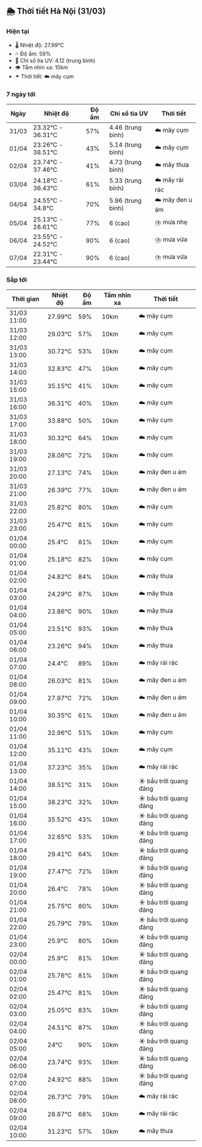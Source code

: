 ## 🌦️ Thời tiết Hà Nội (31/03)

### Hiện tại

- 🌡️ Nhiệt độ: 27.99℃
- 💦 Độ ẩm: 59%
- 🌟 Chỉ số tia UV: 4.12 (trung bình)
- 👁️ Tầm nhìn xa: 10km
- ☂️ Thời tiết: ☁️ mây cụm

### 7 ngày tới

| Ngày | Nhiệt độ | Độ ẩm | Chỉ số tia UV | Thời tiết |
| --- | --- | --- | --- | --- |
| 31/03 | 23.32℃ - 36.31℃ | 57% | 4.46 (trung bình) | ☁️ mây cụm |
| 01/04 | 23.26℃ - 38.51℃ | 43% | 5.14 (trung bình) | ☁️ mây cụm |
| 02/04 | 23.74℃ - 37.46℃ | 41% | 4.73 (trung bình) | ☁️ mây thưa |
| 03/04 | 24.18℃ - 36.43℃ | 61% | 5.33 (trung bình) | ☁️ mây rải rác |
| 04/04 | 24.55℃ - 34.8℃ | 70% | 5.96 (trung bình) | ☁️ mây đen u ám |
| 05/04 | 25.13℃ - 28.61℃ | 77% | 6 (cao) | ⛈️ mưa nhẹ |
| 06/04 | 23.55℃ - 24.52℃ | 90% | 6 (cao) | ⛈️ mưa vừa |
| 07/04 | 22.31℃ - 23.44℃ | 90% | 6 (cao) | ⛈️ mưa vừa |

### Sắp tới

| Thời gian | Nhiệt độ | Độ ẩm | Tầm nhìn xa | Thời tiết |
| --- | --- | --- | --- | --- |
| 31/03 11:00 | 27.99℃ | 59% | 10km | ☁️ mây cụm |
| 31/03 12:00 | 29.03℃ | 57% | 10km | ☁️ mây cụm |
| 31/03 13:00 | 30.72℃ | 53% | 10km | ☁️ mây cụm |
| 31/03 14:00 | 32.83℃ | 47% | 10km | ☁️ mây cụm |
| 31/03 15:00 | 35.15℃ | 41% | 10km | ☁️ mây cụm |
| 31/03 16:00 | 36.31℃ | 40% | 10km | ☁️ mây cụm |
| 31/03 17:00 | 33.88℃ | 50% | 10km | ☁️ mây cụm |
| 31/03 18:00 | 30.32℃ | 64% | 10km | ☁️ mây cụm |
| 31/03 19:00 | 28.06℃ | 72% | 10km | ☁️ mây cụm |
| 31/03 20:00 | 27.13℃ | 74% | 10km | ☁️ mây đen u ám |
| 31/03 21:00 | 26.39℃ | 77% | 10km | ☁️ mây đen u ám |
| 31/03 22:00 | 25.82℃ | 80% | 10km | ☁️ mây cụm |
| 31/03 23:00 | 25.47℃ | 81% | 10km | ☁️ mây cụm |
| 01/04 00:00 | 25.4℃ | 81% | 10km | ☁️ mây cụm |
| 01/04 01:00 | 25.18℃ | 82% | 10km | ☁️ mây cụm |
| 01/04 02:00 | 24.82℃ | 84% | 10km | ☁️ mây thưa |
| 01/04 03:00 | 24.29℃ | 87% | 10km | ☁️ mây thưa |
| 01/04 04:00 | 23.86℃ | 90% | 10km | ☁️ mây thưa |
| 01/04 05:00 | 23.51℃ | 93% | 10km | ☁️ mây thưa |
| 01/04 06:00 | 23.26℃ | 94% | 10km | ☁️ mây thưa |
| 01/04 07:00 | 24.4℃ | 89% | 10km | ☁️ mây rải rác |
| 01/04 08:00 | 26.03℃ | 81% | 10km | ☁️ mây đen u ám |
| 01/04 09:00 | 27.97℃ | 72% | 10km | ☁️ mây đen u ám |
| 01/04 10:00 | 30.35℃ | 61% | 10km | ☁️ mây đen u ám |
| 01/04 11:00 | 32.96℃ | 51% | 10km | ☁️ mây cụm |
| 01/04 12:00 | 35.11℃ | 43% | 10km | ☁️ mây cụm |
| 01/04 13:00 | 37.23℃ | 35% | 10km | ☁️ mây rải rác |
| 01/04 14:00 | 38.51℃ | 31% | 10km | ☀️ bầu trời quang đãng |
| 01/04 15:00 | 38.23℃ | 32% | 10km | ☀️ bầu trời quang đãng |
| 01/04 16:00 | 35.52℃ | 43% | 10km | ☀️ bầu trời quang đãng |
| 01/04 17:00 | 32.65℃ | 53% | 10km | ☀️ bầu trời quang đãng |
| 01/04 18:00 | 29.41℃ | 64% | 10km | ☀️ bầu trời quang đãng |
| 01/04 19:00 | 27.47℃ | 72% | 10km | ☀️ bầu trời quang đãng |
| 01/04 20:00 | 26.4℃ | 78% | 10km | ☀️ bầu trời quang đãng |
| 01/04 21:00 | 25.75℃ | 80% | 10km | ☀️ bầu trời quang đãng |
| 01/04 22:00 | 25.79℃ | 79% | 10km | ☀️ bầu trời quang đãng |
| 01/04 23:00 | 25.9℃ | 80% | 10km | ☀️ bầu trời quang đãng |
| 02/04 00:00 | 25.9℃ | 81% | 10km | ☀️ bầu trời quang đãng |
| 02/04 01:00 | 25.76℃ | 81% | 10km | ☀️ bầu trời quang đãng |
| 02/04 02:00 | 25.47℃ | 81% | 10km | ☀️ bầu trời quang đãng |
| 02/04 03:00 | 25.05℃ | 83% | 10km | ☀️ bầu trời quang đãng |
| 02/04 04:00 | 24.51℃ | 87% | 10km | ☀️ bầu trời quang đãng |
| 02/04 05:00 | 24℃ | 90% | 10km | ☀️ bầu trời quang đãng |
| 02/04 06:00 | 23.74℃ | 93% | 10km | ☀️ bầu trời quang đãng |
| 02/04 07:00 | 24.92℃ | 88% | 10km | ☀️ bầu trời quang đãng |
| 02/04 08:00 | 26.73℃ | 79% | 10km | ☁️ mây rải rác |
| 02/04 09:00 | 28.87℃ | 68% | 10km | ☁️ mây rải rác |
| 02/04 10:00 | 31.23℃ | 57% | 10km | ☁️ mây thưa |
